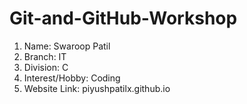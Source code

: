 # Git-and-GitHub-Workshop

1. Name: Swaroop Patil 
2. Branch: IT
3. Division: C
4. Interest/Hobby: Coding 
5. Website Link: piyushpatilx.github.io
